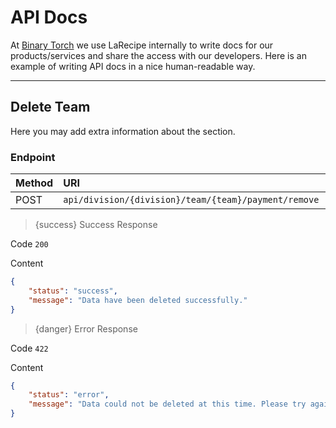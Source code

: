 # API Docs

At [Binary Torch](https://binarytorch.com.my/) we use LaRecipe internally to write docs for our products/services and share the access with our developers. Here is an example of writing API docs in a nice human-readable way.

---

<a name=""></a>
## Delete Team

Here you may add extra information about the section.

### Endpoint

|Method|URI|Headers|
|:-|:-|:-|
|POST|`api/division/{division}/team/{team}/payment/remove`|Default|


> {success} Success Response

Code `200`

Content

```json
{
    "status": "success",
    "message": "Data have been deleted successfully."
}
```

> {danger} Error Response

Code `422`

Content

```json
{
    "status": "error",
    "message": "Data could not be deleted at this time. Please try again later."
}
```
